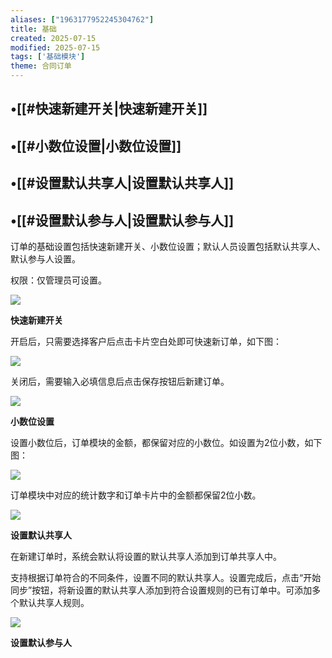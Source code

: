 ```yaml
---
aliases: ["1963177952245304762"]
title: 基础
created: 2025-07-15
modified: 2025-07-15
tags: ['基础模块']
theme: 合同订单
---
```


## •[[#快速新建开关|快速新建开关]]

## •[[#小数位设置|小数位设置]]

## •[[#设置默认共享人|设置默认共享人]]

## •[[#设置默认参与人|设置默认参与人]]

订单的基础设置包括快速新建开关、小数位设置；默认人员设置包括默认共享人、默认参与人设置。

权限：仅管理员可设置。

![](https://myhelpdoc.oss-cn-heyuan.aliyuncs.com/mdimages/08ffeab2763a9dce2fd6068e4642ca4a.jpg)

**快速新建开关**

开启后，只需要选择客户后点击卡片空白处即可快速新订单，如下图：

![](https://myhelpdoc.oss-cn-heyuan.aliyuncs.com/mdimages/093549f9fbe4c8815806b9ba9d47343d.jpg)

关闭后，需要输入必填信息后点击保存按钮后新建订单。

![](https://myhelpdoc.oss-cn-heyuan.aliyuncs.com/mdimages/9e85dddf96248a416c2a4b20e041162a.jpg)

**小数位设置**

设置小数位后，订单模块的金额，都保留对应的小数位。如设置为2位小数，如下图：

![](https://myhelpdoc.oss-cn-heyuan.aliyuncs.com/mdimages/10654a79e160996d757f2a02651a787c.jpg)

订单模块中对应的统计数字和订单卡片中的金额都保留2位小数。

![](https://myhelpdoc.oss-cn-heyuan.aliyuncs.com/mdimages/9bb88b4cc868a2226abecd7a016b5015.jpg)

**设置默认共享人**

在新建订单时，系统会默认将设置的默认共享人添加到订单共享人中。

支持根据订单符合的不同条件，设置不同的默认共享人。设置完成后，点击“开始同步”按钮，将新设置的默认共享人添加到符合设置规则的已有订单中。可添加多个默认共享人规则。

![](https://myhelpdoc.oss-cn-heyuan.aliyuncs.com/mdimages/6d9478fe4f2d01215b1d8f63bd72cba6.jpg)

**设置默认参与人**

